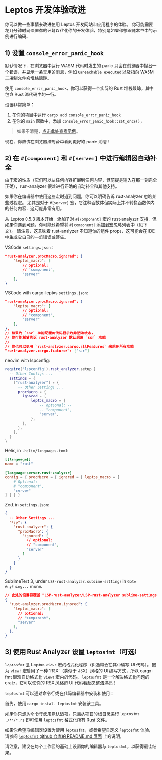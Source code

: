 # Leptos 开发体验改进

你可以做一些事情来改进使用 Leptos 开发网站和应用程序的体验。 你可能需要花几分钟时间设置你的环境以优化你的开发体验，特别是如果你想跟随本书中的示例进行编码。

## 1) 设置 `console_error_panic_hook`

默认情况下，在浏览器中运行 WASM 代码时发生的 panic 只会在浏览器中抛出一个错误，并显示一条无用的消息，例如 `Unreachable executed` 以及指向 WASM 二进制文件的堆栈跟踪。

使用 `console_error_panic_hook`，你可以获得一个实际的 Rust 堆栈跟踪，其中包含 Rust 源代码中的一行。

设置非常简单：

1. 在你的项目中运行 `cargo add console_error_panic_hook`
2. 在你的 `main` 函数中，添加 `console_error_panic_hook::set_once();`

> 如果不清楚，[点击此处查看示例](https://github.com/leptos-rs/leptos/blob/main/examples/counter/src/main.rs#L6)。

现在，你应该在浏览器控制台中看到更好的 panic 消息！

## 2) 在 `#[component]` 和 `#[server]` 中进行编辑器自动补全

由于宏的性质（它们可以从任何内容扩展到任何内容，但前提是输入在那一刻完全正确），rust-analyzer 很难进行正确的自动补全和其他支持。

如果你在编辑器中使用这些宏时遇到问题，你可以明确告诉 rust-analyzer 忽略某些过程宏。 尤其是对于 `#[server]` 宏，它注释函数体但实际上并不转换函数体内的任何内容，这可能非常有用。

从 Leptos 0.5.3 版本开始，添加了对 `#[component]` 宏的 rust-analyzer 支持，但如果你遇到问题，你可能也希望将 `#[component]` 添加到宏忽略列表中（见下文）。
请注意，这意味着 rust-analyzer 不知道你的组件 props，这可能会在 IDE 中生成它自己的一组错误或警告。

VSCode `settings.json`：

```json
"rust-analyzer.procMacro.ignored": {
	"leptos_macro": [
        // optional:
		// "component",
		"server"
	],
}
```

VSCode with cargo-leptos `settings.json`:
```json
"rust-analyzer.procMacro.ignored": {
	"leptos_macro": [
        // optional:
		// "component",
		"server"
	],
},
// 如果为 `ssr` 功能配置的代码显示为非活动状态，
// 你可能希望告诉 rust-analyzer 默认启用 `ssr` 功能
//
// 你也可以使用 `rust-analyzer.cargo.allFeatures` 来启用所有功能
"rust-analyzer.cargo.features": ["ssr"]
```

neovim with lspconfig:

```lua
require('lspconfig').rust_analyzer.setup {
  -- Other Configs ...
  settings = {
    ["rust-analyzer"] = {
      -- Other Settings ...
      procMacro = {
        ignored = {
            leptos_macro = {
                -- optional: --
                -- "component",
                "server",
            },
        },
      },
    },
  }
}
```

Helix, in `.helix/languages.toml`:

```toml
[[language]]
name = "rust"

[language-server.rust-analyzer]
config = { procMacro = { ignored = { leptos_macro = [
	# Optional:
	# "component",
	"server"
] } } }
```

Zed, in `settings.json`:

```json
{
  -- Other Settings ...
  "lsp": {
    "rust-analyzer": {
      "procMacro": {
        "ignored": [
          // optional:
          // "component",
          "server"
        ]
      }
    }
  }
}
```

SublimeText 3, under `LSP-rust-analyzer.sublime-settings` in `Goto Anything...` menu:

```json
// 此处的设置将覆盖 "LSP-rust-analyzer/LSP-rust-analyzer.sublime-settings" 中的设置
{
  "rust-analyzer.procMacro.ignored": {
    "leptos_macro": [
      // optional:
      // "component",
      "server"
    ],
  },
}
```

## 3) 使用 Rust Analyzer 设置 `leptosfmt`（可选）

`leptosfmt` 是 Leptos `view!` 宏的格式化程序（你通常会在其中编写 UI 代码）。 因为 `view!` 宏启用了一种 'RSX'（类似于 JSX）风格的 UI 编写方式，所以 cargo-fmt 很难自动格式化 `view!` 宏内的代码。 `leptosfmt` 是一个解决格式化问题的 crate，它可以使你的 RSX 风格的 UI 代码看起来整洁漂亮！

`leptosfmt` 可以通过命令行或在代码编辑器中安装和使用：

首先，使用 `cargo install leptosfmt` 安装该工具。

如果你只想从命令行使用默认选项，只需从项目的根目录运行 `leptosfmt ./**/*.rs` 即可使用 `leptosfmt` 格式化所有 Rust 文件。

如果你希望将编辑器设置为使用 `leptosfmt`，或者希望自定义 `leptosfmt` 体验，请参阅 [`leptosfmt` github 仓库的 README.md 页面](https://github.com/bram209/leptosfmt) 上的说明。

请注意，建议在每个工作区的基础上设置你的编辑器与 `leptosfmt`，以获得最佳结果。
